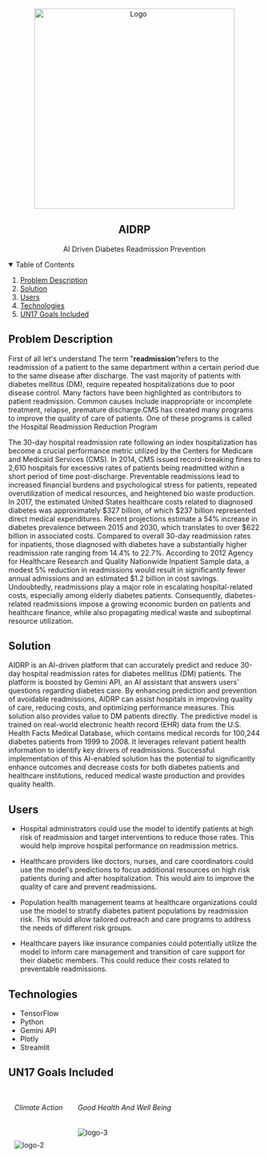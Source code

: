 <!-- PROJECT LOGO -->
<br />
<p align="center">
	<img src="https://i.ibb.co/hHrzvNm/logo.jpg" alt="Logo" width="400">
	<h2 align="center">AIDRP</h2>

  <p align="center">
    AI Driven Diabetes Readmission Prevention
    <br />
  </p>
</p>


<!-- TABLE OF CONTENTS -->
<details open="open">
  <summary>Table of Contents</summary>
  <ol>
    <li>
      <a href="#Problem-Description">Problem Description </a>
    </li>
    <li>
      <a href="#Solution">Solution</a>
    </li>
    <li>
      <a href="#Users">Users</a>
    </li>
    <li>
      <a href="#Technologies">Technologies</a>
    </li>
    <li>
      <a href="#UN17 Goals Included">UN17 Goals Included</a>
    </li>
  </ol>
</details>

<!-- ABOUT THE PROJECT -->
## Problem Description
First of all let's understand The term "**readmission**”refers to the readmission of a patient to the same department within a certain period due to the same disease after discharge. The vast majority of patients with diabetes mellitus (DM), require repeated hospitalizations due to poor disease control. Many factors have been highlighted as contributors to patient readmission. Common causes include inappropriate or incomplete treatment, relapse, premature discharge.CMS has created many programs to improve the quality of care of patients. One of these programs is called the Hospital Readmission Reduction Program

The 30-day hospital readmission rate following an index hospitalization has become a crucial performance metric utilized by the Centers for Medicare and Medicaid Services (CMS). In 2014, CMS issued record-breaking fines to 2,610 hospitals for excessive rates of patients being readmitted within a short period of time post-discharge. Preventable readmissions lead to increased financial burdens and psychological stress for patients, repeated overutilization of medical resources, and heightened bio waste production. In 2017, the estimated United States healthcare costs related to diagnosed diabetes was approximately $327 billion, of which $237 billion represented direct medical expenditures. Recent projections estimate a 54% increase in diabetes prevalence between 2015 and 2030, which translates to over $622 billion in associated costs. Compared to overall 30-day readmission rates for inpatients, those diagnosed with diabetes have a substantially higher readmission rate ranging from 14.4% to 22.7%. According to 2012 Agency for Healthcare Research and Quality Nationwide Inpatient Sample data, a modest 5% reduction in readmissions would result in significantly fewer annual admissions and an estimated $1.2 billion in cost savings. Undoubtedly, readmissions play a major role in escalating hospital-related costs, especially among elderly diabetes patients. Consequently, diabetes-related readmissions impose a growing economic burden on patients and healthcare finance, while also propagating medical waste and suboptimal resource utilization.




## Solution 
AIDRP is an AI-driven platform that can accurately predict and reduce 30-day hospital readmission rates for diabetes mellitus (DM) patients. The platform is boosted by Gemini API, an AI assistant that answers users' questions regarding diabetes care. By enhancing prediction and prevention of avoidable readmissions, AIDRP can assist hospitals in improving quality of care, reducing costs, and optimizing performance measures. This solution also provides value to DM patients directly. The predictive model is trained on real-world electronic health record (EHR) data from the U.S. Health Facts Medical Database, which contains medical records for 100,244 diabetes patients from 1999 to 2008. It leverages relevant patient health information to identify key drivers of readmissions. Successful implementation of this AI-enabled solution has the potential to significantly enhance outcomes and decrease costs for both diabetes patients and healthcare institutions, reduced medical waste production and provides quality health.


## Users
- Hospital administrators could use the model to identify patients at high risk of readmission and target interventions to reduce those rates. This would help improve hospital performance on readmission metrics.

- Healthcare providers like doctors, nurses, and care coordinators could use the model's predictions to focus additional resources on high risk patients during and after hospitalization. This would aim to improve the quality of care and prevent readmissions.

- Population health management teams at healthcare organizations could use the model to stratify diabetes patient populations by readmission risk. This would allow tailored outreach and care programs to address the needs of different risk groups.

- Healthcare payers like insurance companies could potentially utilize the model to inform care management and transition of care support for their diabetic members. This could reduce their costs related to preventable readmissions.


## Technologies
- TensorFlow
- Python
- Gemini API
- Plotly
- Streamlit

<!-- GOALS -->
## UN17 Goals Included
<div style="padding:12px; display:flex; gap:30px">
<div>
<h6>Climate Action</h6>
<img style="margin-top:25px" src="https://i.ibb.co/NYRmypy/logo-2.jpg" alt="logo-2">
</div>

<div>
<h6>Good Health And Well Being</h6>
<img src="https://i.ibb.co/xJbZZy6/logo-3.jpg" alt="logo-3">
</div>
</div>





